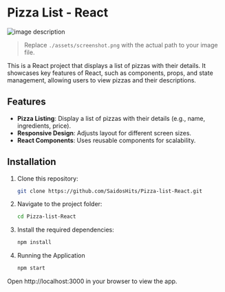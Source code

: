 # Pizza List - React

![image description](./assets/screencapture.png)

> Replace `./assets/screenshot.png` with the actual path to your image file.

This is a React project that displays a list of pizzas with their details. It showcases key features of React, such as components, props, and state management, allowing users to view pizzas and their descriptions.

## Features

- **Pizza Listing**: Display a list of pizzas with their details (e.g., name, ingredients, price).
- **Responsive Design**: Adjusts layout for different screen sizes.
- **React Components**: Uses reusable components for scalability.
  
## Installation

1. Clone this repository:
   ```bash
   git clone https://github.com/SaidosHits/Pizza-list-React.git
2. Navigate to the project folder:
   ```bash
   cd Pizza-list-React
3. Install the required dependencies:
   ```bash
   npm install
4. Running the Application
   ```bash
   npm start

Open http://localhost:3000 in your browser to view the app.
